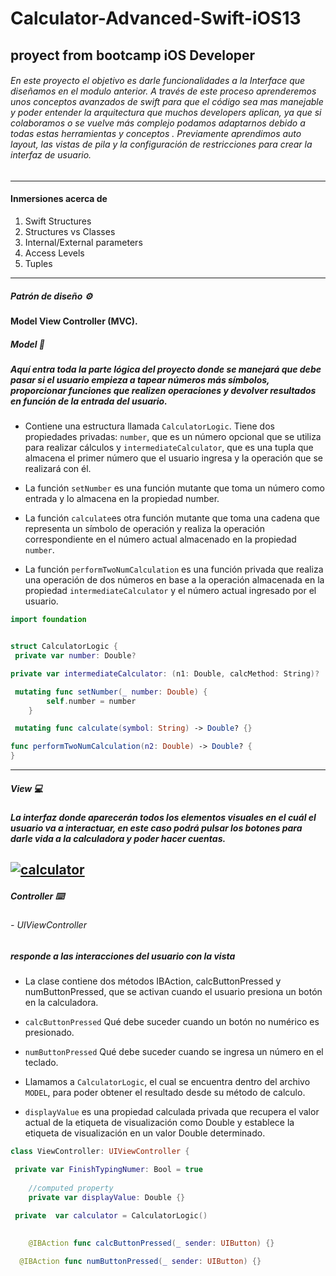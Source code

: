 # Calculator-Advanced-Swift-iOS13  
## proyect from bootcamp iOS Developer 

###### En este proyecto el objetivo es darle funcionalidades a la Interface que diseñamos en el modulo anterior. A través de este proceso aprenderemos unos conceptos avanzados de swift para que el código sea mas manejable y poder entender la arquitectura que muchos developers aplican, ya que si colaboramos o se vuelve más complejo podamos adaptarnos debido a todas estas herramientas y conceptos . Previamente aprendimos auto layout, las vistas de pila y la configuración de restricciones para crear la interfaz de usuario.

------------

#### Inmersiones acerca de
1. Swift Structures
1. Structures vs Classes
1. Internal/External parameters
1. Access Levels
1. Tuples


------------


##### Patrón de diseño ⚙️
#### Model View Controller (MVC).


##### Model 📘
##### Aquí entra toda la parte lógica del proyecto donde se manejará que debe pasar si el usuario empieza a tapear números más símbolos, proporcionar funciones que realizen operaciones y devolver resultados en función de la entrada del usuario.

- Contiene una estructura llamada `CalculatorLogic`. Tiene dos propiedades privadas: `number`, que es un número opcional que se utiliza para realizar cálculos y `intermediateCalculator`, que es una tupla que almacena el primer número que el usuario ingresa y la operación que se realizará con él.

- La función `setNumber` es una función mutante que toma un número como entrada y lo almacena en la propiedad number.

- La función `calculate`es otra función mutante que toma una cadena que representa un símbolo de operación y realiza la operación correspondiente en el número actual almacenado en la propiedad `number`.

- La función `performTwoNumCalculation` es una función privada que realiza una operación de dos números en base a la operación almacenada en la propiedad `intermediateCalculator` y el número actual ingresado por el usuario.

```swift
import foundation


struct CalculatorLogic {
 private var number: Double?

private var intermediateCalculator: (n1: Double, calcMethod: String)?

 mutating func setNumber(_ number: Double) {
        self.number = number
    }

 mutating func calculate(symbol: String) -> Double? {}

func performTwoNumCalculation(n2: Double) -> Double? {
}
```
------------


##### View 💻

##### La interfaz donde aparecerán todos los elementos visuales en el cuál el usuario va a interactuar, en este caso podrá pulsar los botones para darle vida a la calculadora y poder hacer cuentas.

[![calculator](https://shots.codepen.io/mjijackson/pen/xOzyGX-1280.jpg?version=1470500473 "calculator")](https://www.google.com/url?sa=i&url=https%3A%2F%2Fcodepen.io%2Fmjijackson%2Fpen%2FxOzyGX&psig=AOvVaw1SfszYCJ53DSmIVuQAVzv_&ust=1677949602706000&source=images&cd=vfe&ved=0CBAQjRxqFwoTCIiR78GfwP0CFQAAAAAdAAAAABAa "calculator")
------------



##### Controller ⌨️
###### - UIViewController 

##### responde a las interacciones del usuario con la vista

- La clase contiene dos métodos IBAction, calcButtonPressed y numButtonPressed, que se activan cuando el usuario presiona un botón en la calculadora.

-   `calcButtonPressed` Qué debe suceder cuando un botón no numérico es presionado.

-  `numButtonPressed` Qué debe suceder cuando se ingresa un número en el teclado.

- Llamamos a `CalculatorLogic`, el cual se encuentra dentro del archivo `MODEL`, para poder obtener el resultado desde su método de calculo.

- `displayValue` es una propiedad calculada privada que recupera el valor actual de la etiqueta de visualización como Double y establece la etiqueta de visualización en un valor Double determinado.

```swift
class ViewController: UIViewController {

 private var FinishTypingNumer: Bool = true
    
    //computed property
    private var displayValue: Double {}

 private  var calculator = CalculatorLogic()
	
    
    @IBAction func calcButtonPressed(_ sender: UIButton) {}

  @IBAction func numButtonPressed(_ sender: UIButton) {}
```
